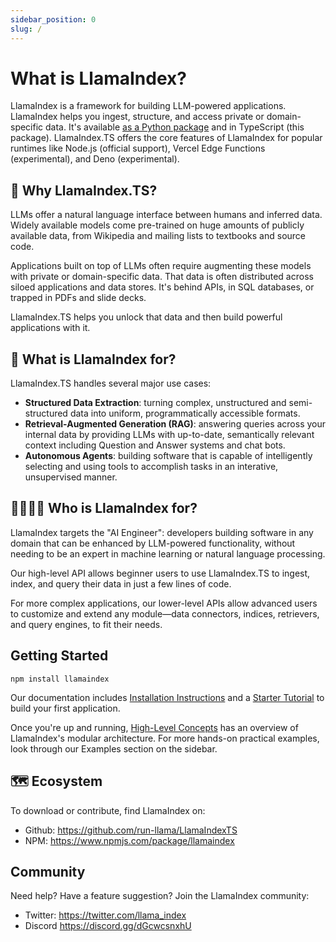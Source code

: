 ```yaml
---
sidebar_position: 0
slug: /
---
```


# What is LlamaIndex?

LlamaIndex is a framework for building LLM-powered applications. LlamaIndex helps you ingest, structure, and access private or domain-specific data. It's available [as a Python package](https://docs.llamaindex.ai/en/stable/) and in TypeScript (this package). LlamaIndex.TS offers the core features of LlamaIndex for popular runtimes like Node.js (official support), Vercel Edge Functions (experimental), and Deno (experimental).

## 🚀 Why LlamaIndex.TS?

LLMs offer a natural language interface between humans and inferred data. Widely available models come pre-trained on huge amounts of publicly available data, from Wikipedia and mailing lists to textbooks and source code.

Applications built on top of LLMs often require augmenting these models with private or domain-specific data. That data is often distributed across siloed applications and data stores. It's behind APIs, in SQL databases, or trapped in PDFs and slide decks.

LlamaIndex.TS helps you unlock that data and then build powerful applications with it.

## 🦙 What is LlamaIndex for?

LlamaIndex.TS handles several major use cases:

- **Structured Data Extraction**: turning complex, unstructured and semi-structured data into uniform, programmatically accessible formats.
- **Retrieval-Augmented Generation (RAG)**: answering queries across your internal data by providing LLMs with up-to-date, semantically relevant context including Question and Answer systems and chat bots.
- **Autonomous Agents**: building software that is capable of intelligently selecting and using tools to accomplish tasks in an interative, unsupervised manner.

## 👨‍👩‍👧‍👦 Who is LlamaIndex for?

LlamaIndex targets the "AI Engineer": developers building software in any domain that can be enhanced by LLM-powered functionality, without needing to be an expert in machine learning or natural language processing.

Our high-level API allows beginner users to use LlamaIndex.TS to ingest, index, and query their data in just a few lines of code.

For more complex applications, our lower-level APIs allow advanced users to customize and extend any module—data connectors, indices, retrievers, and query engines, to fit their needs.

## Getting Started

`npm install llamaindex`

Our documentation includes [Installation Instructions](./getting_started/installation.mdx) and a [Starter Tutorial](./getting_started/starter_tutorial/retrieval_augmented_generation.mdx) to build your first application.

Once you're up and running, [High-Level Concepts](./getting_started/concepts.md) has an overview of LlamaIndex's modular architecture. For more hands-on practical examples, look through our Examples section on the sidebar.

## 🗺️ Ecosystem

To download or contribute, find LlamaIndex on:

- Github: https://github.com/run-llama/LlamaIndexTS
- NPM: https://www.npmjs.com/package/llamaindex

## Community

Need help? Have a feature suggestion? Join the LlamaIndex community:

- Twitter: https://twitter.com/llama_index
- Discord https://discord.gg/dGcwcsnxhU
